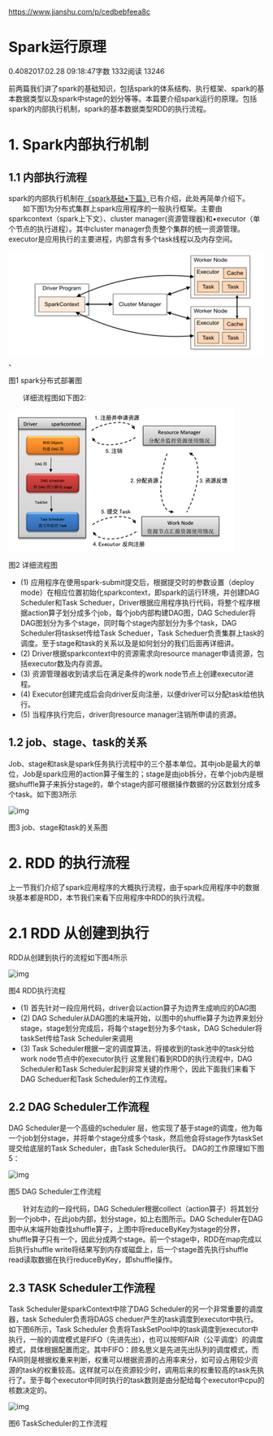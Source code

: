 https://www.jianshu.com/p/cedbebfeea8c



# Spark运行原理

0.4082017.02.28 09:18:47字数 1332阅读 13246

前两篇我们讲了spark的基础知识，包括spark的体系结构、执行框架、spark的基本数据类型以及spark中stage的划分等等。本篇要介绍spark运行的原理。包括spark的内部执行机制，spark的基本数据类型RDD的执行流程。

# 1. Spark内部执行机制

## 1.1 内部执行流程

spark的内部执行机制在[《spark基础•下篇》](https://www.jianshu.com/p/fe54ec82d360)已有介绍，此处再简单介绍下。
 　　如下图1为分布式集群上spark应用程序的一般执行框架。主要由sparkcontext（spark上下文）、cluster  manager(资源管理器)和▪executor（单个节点的执行进程）。其中cluster  manager负责整个集群的统一资源管理。executor是应用执行的主要进程，内部含有多个task线程以及内存空间。




![img](assets/2119554-75c4879d5e52195b.png)、

图1 spark分布式部署图


 　　详细流程图如下图2:



![img](assets/2119554-48890bc56e26aeb4.png)

图2 详细流程图



- (1)   应用程序在使用spark-submit提交后，根据提交时的参数设置（deploy  mode）在相应位置初始化sparkcontext，即spark的运行环境，并创建DAG Scheduler和Task  Scheduer，Driver根据应用程序执行代码，将整个程序根据action算子划分成多个job，每个job内部构建DAG图，DAG  Scheduler将DAG图划分为多个stage，同时每个stage内部划分为多个task，DAG  Scheduler将taskset传给Task Scheduer，Task  Scheduer负责集群上task的调度。至于stage和task的关系以及是如何划分的我们后面再详细讲。
- (2)   Driver根据sparkcontext中的资源需求向resource manager申请资源，包括executor数及内存资源。
- (3)   资源管理器收到请求后在满足条件的work node节点上创建executor进程。
- (4)   Executor创建完成后会向driver反向注册，以便driver可以分配task给他执行。
- (5)   当程序执行完后，driver向resource manager注销所申请的资源。

## 1.2 job、stage、task的关系

Job、stage和task是spark任务执行流程中的三个基本单位。其中job是最大的单位，Job是spark应用的action算子催生的；stage是由job拆分，在单个job内是根据shuffle算子来拆分stage的，单个stage内部可根据操作数据的分区数划分成多个task。如下图3所示





![img](https://upload-images.jianshu.io/upload_images/2119554-d36caf07d6420e34.png?imageMogr2/auto-orient/strip|imageView2/2/w/413)

图3 job、stage和task的关系图 

# 2. RDD 的执行流程

上一节我们介绍了spark应用程序的大概执行流程，由于spark应用程序中的数据块基本都是RDD，本节我们来看下应用程序中RDD的执行流程。

# 2.1 RDD 从创建到执行

RDD从创建到执行的流程如下图4所示





![img](https://upload-images.jianshu.io/upload_images/2119554-a602cec0ab9a553c.png?imageMogr2/auto-orient/strip|imageView2/2/w/514)

图4 RDD执行流程

- (1) 首先针对一段应用代码，driver会以action算子为边界生成响应的DAG图
- (2) DAG Scheduler从DAG图的末端开始，以图中的shuffle算子为边界来划分stage，stage划分完成后，将每个stage划分为多个task，DAG Scheduler将taskSet传给Task Scheduler来调用
- (3) Task Scheduler根据一定的调度算法，将接收到的task池中的task分给work node节点中的executor执行
   这里我们看到RDD的执行流程中，DAG Scheduler和Task Scheduler起到非常关键的作用个，因此下面我们来看下DAG Scheduer和Task Scheduler的工作流程。

## 2.2 DAG Scheduler工作流程

DAG Scheduler是一个高级的scheduler  层，他实现了基于stage的调度，他为每一个job划分stage，并将单个stage分成多个task，然后他会将stage作为taskSet提交给底层的Task  Scheduler，由Task Scheduler执行。
 DAG的工作原理如下图5：





![img](https://upload-images.jianshu.io/upload_images/2119554-c098842546280a31.png?imageMogr2/auto-orient/strip|imageView2/2/w/529)

图5 DAG Scheduler工作流程

　　针对左边的一段代码，DAG  Scheduler根据collect（action算子）将其划分到一个job中，在此job内部，划分stage，如上右图所示。DAG  Scheduler在DAG图中从末端开始查找shuffle算子，上图中将reduceByKey为stage的分界，shuffle算子只有一个，因此分成两个stage。前一个stage中，RDD在map完成以后执行shuffle  write将结果写到内存或磁盘上，后一个stage首先执行shuffle read读取数据在执行reduceByKey，即shuffle操作。

## 2.3 TASK Scheduler工作流程

Task Scheduler是sparkContext中除了DAG Scheduler的另一个非常重要的调度器，task  Scheduler负责将DAGS cheduer产生的task调度到executor中执行。如下图6所示，Task Scheduler  负责将TaskSetPool中的task调度到executor中执行，一般的调度模式是FIFO（先进先出），也可以按照FAIR（公平调度）的调度模式，具体根据配置而定。其中FIFO：顾名思义是先进先出队列的调度模式，而FAIR则是根据权重来判断，权重可以根据资源的占用率来分，如可设占用较少资源的task的权重较高。这样就可以在资源较少时，调用后来的权重较高的task先执行了。至于每个executor中同时执行的task数则是由分配给每个executor中cpu的核数决定的。





![img](https://upload-images.jianshu.io/upload_images/2119554-753bfc6adb97f213.png?imageMogr2/auto-orient/strip|imageView2/2/w/482)

图6 TaskScheduler的工作流程